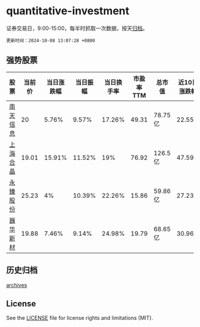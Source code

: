 # quantitative-investment

证券交易日，9:00-15:00，每半时抓取一次数据，按天[归档](archives)。

`更新时间：2024-10-08 13:07:28 +0800`

## 强势股票

|股票|当前价|当日涨跌幅|当日振幅|当日换手率|市盈率TTM|总市值|近10日涨跌幅|
|----|----|----|----|----|----|----|----|
|[南天信息](https://xueqiu.com/S/SZ000948)|20|5.76%|9.57%|17.26%|49.31|78.75亿|22.55%|
|[上海合晶](https://xueqiu.com/S/SH688584)|19.01|15.91%|11.52%|19%|76.92|126.5亿|47.59%|
|[永臻股份](https://xueqiu.com/S/SH603381)|25.23|4%|10.39%|22.26%|15.86|59.86亿|27.23%|
|[巍华新材](https://xueqiu.com/S/SH603310)|19.88|7.46%|9.14%|24.98%|19.79|68.65亿|30.96%|

## 历史归档

[archives](archives)

## License

See the [LICENSE](LICENSE) file for license rights and limitations (MIT).